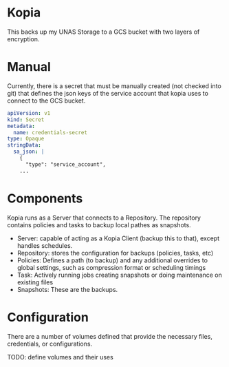 # Kopia

This backs up my UNAS Storage to a GCS bucket with two layers of encryption.

# Manual

Currently, there is a secret that must be manually created (not checked into git) that defines the json keys of the service account that kopia uses to connect to the GCS bucket.

```yaml
apiVersion: v1
kind: Secret
metadata:
  name: credentials-secret
type: Opaque
stringData:
  sa_json: |
    {
      "type": "service_account",
    ...
```

# Components

Kopia runs as a Server that connects to a Repository. The repository contains policies and tasks to backup local pathes as snapshots.

- Server: capable of acting as a Kopia Client (backup this to that), except handles schedules.
- Repository: stores the configuration for backups (policies, tasks, etc)
- Policies: Defines a path (to backup) and any additional overrides to global settings, such as compression format or scheduling timings
- Task: Actively running jobs creating snapshots or doing maintenance on existing files
- Snapshots: These are the backups.

# Configuration

There are a number of volumes defined that provide the necessary files, credentials, or configurations.

TODO: define volumes and their uses
